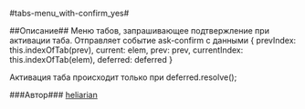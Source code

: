 #tabs-menu_with-confirm_yes#

##Описание##
Меню табов, запрашивающее подтвержление при активации таба.
Отправляет событие ask-confirm с данными
{
    prevIndex: this.indexOfTab(prev),
    current: elem,
    prev: prev,
    currentIndex: this.indexOfTab(elem),
    deferred: deferred
}

Активация таба происходит только при deferred.resolve();

###Автор###
[heliarian ](https://staff.yandex-team.ru/heliarian )

